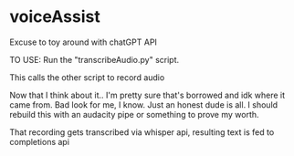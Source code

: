 # voiceAssist
Excuse to toy around with chatGPT API

TO USE: Run the "transcribeAudio.py" script.

This calls the other script to record audio

  Now that I think about it.. I'm pretty sure that's borrowed and idk where it came from. Bad look for me, I know. Just an honest dude is all. I should rebuild   this with an audacity pipe or something to prove my worth.
  
That recording gets transcribed via whisper api, resulting text is fed to completions api
